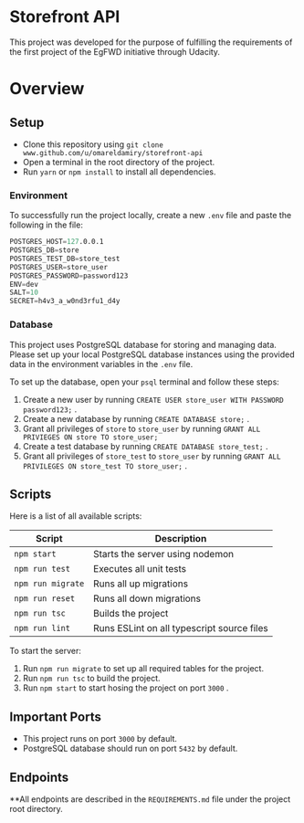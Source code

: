 # Storefront API

This project was developed for the purpose of fulfilling the requirements of the first project of the EgFWD initiative through Udacity.

# Overview

## Setup

- Clone this repository using `git clone www.github.com/u/omareldamiry/storefront-api`
- Open a terminal in the root directory of the project.
- Run `yarn` or `npm install` to install all dependencies.

### Environment

To successfully run the project locally, create a new `.env` file and paste the following in the file:

```s
POSTGRES_HOST=127.0.0.1
POSTGRES_DB=store
POSTGRES_TEST_DB=store_test
POSTGRES_USER=store_user
POSTGRES_PASSWORD=password123
ENV=dev
SALT=10
SECRET=h4v3_a_w0nd3rfu1_d4y
```

### Database

This project uses PostgreSQL database for storing and managing data.
Please set up your local PostgreSQL database instances using the provided data in the environment variables in the `.env` file.

To set up the database, open your `psql` terminal and follow these steps:

1. Create a new user by running `CREATE USER store_user WITH PASSWORD password123;` .
2. Create a new database by running `CREATE DATABASE store;` .
3. Grant all privileges of `store` to `store_user` by running `GRANT ALL PRIVIEGES ON store TO store_user;`
4. Create a test database by running `CREATE DATABASE store_test;` .
5. Grant all privileges of `store_test` to `store_user` by running `GRANT ALL PRIVILEGES ON store_test TO store_user;` .

## Scripts

Here is a list of all available scripts:

| Script | Description |
| --- | --- |
| `npm start` | Starts the server using nodemon |
| `npm run test` | Executes all unit tests |
| `npm run migrate` | Runs all up migrations  |
| `npm run reset` | Runs all down migrations |
| `npm run tsc` | Builds the project |
| `npm run lint` | Runs ESLint on all typescript source files |

To start the server:

1. Run `npm run migrate` to set up all required tables for the project.
2. Run `npm run tsc` to build the project.
3. Run `npm start` to start hosing the project on port `3000` .

## Important Ports

- This project runs on port `3000` by default.
- PostgreSQL database should run on port `5432` by default.

## Endpoints

**All endpoints are described in the `REQUIREMENTS.md` file under the project root directory.